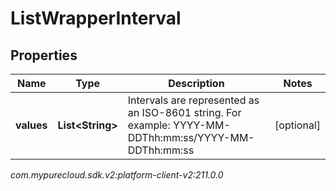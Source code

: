 # ListWrapperInterval


## Properties

| Name | Type | Description | Notes |
| ------------ | ------------- | ------------- | ------------- |
| **values** | **List&lt;String&gt;** | Intervals are represented as an ISO-8601 string. For example: YYYY-MM-DDThh:mm:ss/YYYY-MM-DDThh:mm:ss |  [optional] |




_com.mypurecloud.sdk.v2:platform-client-v2:211.0.0_
